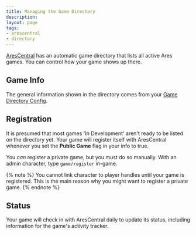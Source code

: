 ```yaml
---
title: Managing the Game Directory
description: 
layout: page
tags:
- arescentral
- directory
---
```


[AresCentral](http://arescentral.aresmush.com) has an automatic game directory that lists all active Ares games.  You can control how your game shows up there.

## Game Info

The general information shown in the directory comes from your [Game Directory Config](/tutorials/config/game.html).

## Registration

It is presumed that most games 'In Development' aren't ready to be listed on the directory yet.  Your game will register itself with AresCentral whenever you set the **Public Game** flag in your info to true.

You *can* register a private game, but you must do so manually.  With an admin character, type `game/register` in-game.

{% note %} 
You cannot link character to player handles until your game is registered.  This is the main reason why you might want to register a private game.
{% endnote %}

## Status

Your game will check in with AresCentral daily to update its status, including information for the game's activity tracker.